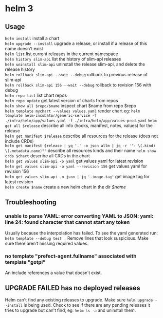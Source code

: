 # helm 3

## Usage

`helm install` install a chart  
`helm upgrade --install` upgrade a release, or install if a release of this name doesn't exist  
`helm list` list current releases in the current namespace  
`helm history slim-api` list the history of slim-api releases  
`helm uninstall slim-api` uninstall the release slim-api, and delete the release history  
`helm rollback slim-api --wait --debug` rollback to previous release of slim-api  
`helm rollback slim-api 156 --wait --debug` rollback to revision 156 with debug  
`helm repo list` list chart repos  
`helm repo update` get latest version of charts from repos  
`helm show all $repo/$name` inspect chart $name from repo $repo  
`helm template mychart --values values.yaml` render chart  eg: `helm template helm-incubator/generic-service -f ./infra/helm/app/values.yaml -f ./infra/helm/app/values-prod.yaml`
`helm get all $release` describe all info (hooks, manifest, notes, values) for the release  
`helm get manifest $release` describe all resources for the release (does not include CRDs)  
`helm get manifest $release | yq '.' -o json allm | jq -r '"- \(.kind) \(.metadata.name)"'` describe all resources kinds and their name
`helm show crds $chart` describe all CRDs in the chart  
`helm get values slim-api -o yaml` get values yaml for latest revision  
`helm get values slim-api -o yaml --revision 156` get values yaml for revision 156  
`helm get values slim-api -o json | jq '.image.tag'` get image tag for latest revision  
`helm create $name` create a new helm chart in the dir _\$name_

## Troubleshooting

### unable to parse YAML: error converting YAML to JSON: yaml: line 24: found character that cannot start any token

Usually because the interpolation has failed. To see the yaml generated run: `helm template --debug test .` Remove lines that look suspicious. Make sure there aren't missing required values.

### no template "prefect-agent.fullname" associated with template "gotpl"

An include references a value that doesn't exist.

## UPGRADE FAILED has no deployed releases

Helm can't find any existing releases to upgrade. Make sure `helm upgrade --install` is being used. Check to see if there are any pending releases it tries to upgrade but can't find, eg: `helm ls -a` and uninstall them.

